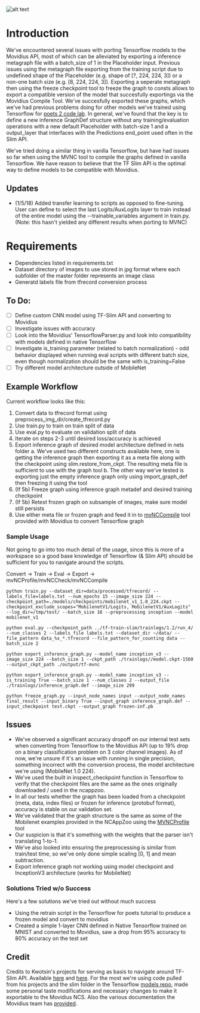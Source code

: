 ![alt text](https://www.sewp.nasa.gov/images/ch_logos/ch_54/ch_54.png "Technica")

# Introduction


We've encountered several issues with porting Tensorflow models to the Movidius API, most of which can be alleviated by exporting a inference metagraph file with a batch_size of 1 in the Placeholder input. Previous issues using the metagraph file exporting from the training script due to undefined shape of the Placeholder (e.g. shape of [?, 224, 224, 3]) or a non-one batch size (e.g. [8, 224, 224, 3]). Exporting a seperate metagraph then using the freeze checkpoint tool to freeze the graph to consts allows to export a compatible version of the model that succesfully exportings via the Movidius Compile Tool. We've succesfully exported these graphs, which we've had previous problems doing for other models we've trained using Tensorflow for [poets 2 code lab](https://github.com/googlecodelabs/tensorflow-for-poets-2). In general, we've found that the key is to define a new inference GraphDef structure without any training/evaluation operations with a new default Placeholder with batch-size 1 and a output_layer that interfaces with the Predictions end_point used often in the Slim API.

We've tried doing a similar thing in vanilla Tensorflow, but have had issues so far when using the MVNC tool to compile the graphs defined in vanilla Tensorflow. We have reason to believe that the TF Slim API is the optimal way to define models to be compatible with Movidius. 

## Updates
+ (1/5/18) Added transfer learning to scripts as opposed to fine-tuning. User can define to select the last Logits/AuxLogits layer to train instead of the entire model using the --trainable_variables argument in train.py. (Note: this hasn't yielded any different results when porting to MVNC)

# Requirements
+ Dependencies listed in requirements.txt
+ Dataset directory of images to use stored in jpg format where each subfolder of the master folder represents an image class
+ Generatd labels file from tfrecord conversion process

## To Do:
- [ ] Define custom CNN model using TF-Slim API and converting to Movidius
- [ ] Investigate issues with accuracy
- [ ] Look into the Movidius' TensorflowParser.py and look into compatibility with models defined in native Tensorflow
- [ ] Investigate is_training parameter (related to batch normalization) - odd behavior displayed when running eval scripts with different batch size, even though normalization should be the same with is_training=False
- [ ] Try different model architecture outside of MobileNet

## Example Workflow

Current workflow looks like this:
1. Convert data to tfrecord format using preprocess_img_dir/create_tfrecord.py
2. Use train.py to train on train split of data
3. Use eval.py to evaluate on validation split of data
4. Iterate on steps 2-3 until desired loss/accuracy is achieved
5. Export inference graph of desired model architecture defined in nets folder
	a. We've used two different constructs available here, one is getting the inference graph then exporting it as a meta file along with the checkpoint using slim.restore_from_ckpt. The resulting meta file is sufficient to use with the graph tool
	b. The other way we've tested is exporting just the empty inference graph only using import_graph_def then freezing it using the tool
6. (If 5b) Freeze graph using inference graph metadef and desired training checkpoint
7. (If 5b) Retest frozen graph on subsample of images, make sure model still persists
8. Use either meta file or frozen graph and feed it in to [mvNCCompile](https://github.com/movidius/ncsdk/blob/master/docs/tools/compile.md) tool provided with Movidius to convert Tensorflow graph

### Sample Usage
Not going to go into too much detail of the usage, since this is more of a workspace so a good base knowledge of Tensorflow (& Slim API) should be sufficient for you to navigate around the scripts.

Convert -> Train -> Eval -> Export -> mvNCProfile/mvNCCheck/mvNCCompile


```
python train.py --dataset_dir=data/processed/tfrecord/ --labels_file=labels.txt --num_epochs 15 --image_size 224 --checkpoint_path=./models/checkpoints/mobilenet_v1_1.0_224.ckpt --checkpoint_exclude_scopes="MobilenetV1/Logits, MobilenetV1/AuxLogits" --log_dir=/tmp/test/ --batch_size 16 --preprocessing inception --model mobilenet_v1
```
```
python eval.py --checkpoint_path ../tf-train-slim/trainlogs/1.2/run_4/ --num_classes 2 --labels_file labels.txt --dataset_dir ~/data/ --file_pattern data_%s_*.tfrecord --file_pattern_for_counting data --batch_size 2
```
```
python export_inference_graph.py --model_name inception_v3 --image_size 224 --batch_size 1 --ckpt_path ./trainlogs//model.ckpt-1560 --output_ckpt_path ./output/tf-mvnc
```
```
python export_inference_graph.py --model_name inception_v3 --is_training True --batch_size 1 --num_classes 2 --output_file ./trainlogs/inference_graph.def --image_size 299
```
```
python freeze_graph.py --input_node_names input --output_node_names final_result --input_binary True --input_graph inference_graph.def --input_checkpoint test.ckpt --output_graph frozen-inf.pb
```


## Issues
+ We've observed a significant accuracy dropoff on our internal test sets when converting from Tensorflow to the Movidius API (up to 19% drop on a binary classification problem on 3 color channel images). As of now, we're unsure if it's an issue with running in single precision, something incorrect with the conversion process, the model architecture we're using (MobileNet 1.0 224).
+ We've used the built in inspect_checkpoint function in Tensorflow to verify that the checkpoint files are the same as the ones originally downloaded / used in the ncappzoo.
+ In all our tests whether the graph has been loaded from a checkpoint (meta, data, index files) or frozen for inference (protobuf format), accuracy is stable on our validation set.
+ We've validated that the graph structure is the same as some of the Mobilenet examples provided in the NCAppZoo using the [MVNCProfile](https://github.com/movidius/ncsdk/blob/master/docs/tools/profile.md) tool
+ Our suspicion is that it's something with the weights that the parser isn't translating 1-to-1.
+ We've also looked into ensuring the preprocessing is similar from train/test time, so we've only done simple scaling [0, 1] and mean subtraction.
+ Export inference graph not working using model checkpoint and InceptionV3 architecture (works for MobileNet)

### Solutions Tried w/o Success
Here's a few solutions we've tried out without much success
+ Using the retrain script in the Tensorflow for poets tutorial to produce a frozen model and convert to movidius
+ Created a simple 1-layer CNN defined in Native Tensorflow trained on MNIST and converted to Movidius, saw a drop from 95% accuracy to 80% accuracy on the test set


## Credit
Credits to Kwotsin's projects for serving as basis to navigate around TF-Slim API. Available [here](https://github.com/kwotsin/create_tfrecords) and [here](https://github.com/kwotsin/transfer_learning_tutorial). For the most we're using code pulled from his projects and the slim folder in the Tensorflow [models repo](https://github.com/tensorflow/models/), made some personal taste modifications and necessary changes to make it exportable to the Movidius NCS. Also the various documentation the Movidius team has [provided](https://github.com/movidius/ncsdk).
